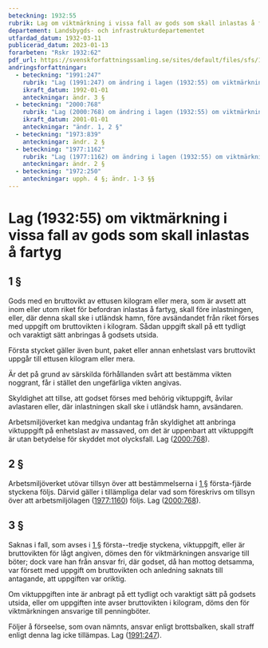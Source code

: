 ```yaml
---
beteckning: 1932:55
rubrik: Lag om viktmärkning i vissa fall av gods som skall inlastas å fartyg
departement: Landsbygds- och infrastrukturdepartementet
utfardad_datum: 1932-03-11
publicerad_datum: 2023-01-13
forarbeten: "Rskr 1932:62"
pdf_url: https://svenskforfattningssamling.se/sites/default/files/sfs/1932-03/SFS1932-55.pdf
andringsforfattningar:
  - beteckning: "1991:247"
    rubrik: "Lag (1991:247) om ändring i lagen (1932:55) om viktmärkning i vissa fall av gods som skall inlastas å fartyg"
    ikraft_datum: 1992-01-01
    anteckningar: ändr. 3 §
  - beteckning: "2000:768"
    rubrik: "Lag (2000:768) om ändring i lagen (1932:55) om viktmärkning i vissa fall av gods som skall inlastas å fartyg"
    ikraft_datum: 2001-01-01
    anteckningar: "ändr. 1, 2 §"
  - beteckning: "1973:839"
    anteckningar: ändr. 2 §
  - beteckning: "1977:1162"
    rubrik: "Lag (1977:1162) om ändring i lagen (1932:55) om viktmärkning i vissa fall av gods som skall inlastas å fartyg"
    anteckningar: ändr. 2 §
  - beteckning: "1972:250"
    anteckningar: upph. 4 §; ändr. 1-3 §§
---
```


# Lag (1932:55) om viktmärkning i vissa fall av gods som skall inlastas å fartyg

## 1 §

Gods med en bruttovikt av ettusen kilogram eller mera, som är avsett att inom eller utom riket för befordran inlastas å fartyg, skall före inlastningen, eller, där denna skall ske i utländsk hamn, före avsändandet från riket förses med uppgift om bruttovikten i kilogram. Sådan uppgift skall på ett tydligt och varaktigt sätt anbringas å godsets utsida.

Första stycket gäller även bunt, paket eller annan enhetslast vars bruttovikt uppgår till ettusen kilogram eller mera.

Är det på grund av särskilda förhållanden svårt att bestämma vikten noggrant, får i stället den ungefärliga vikten angivas.

Skyldighet att tillse, att godset förses med behörig viktuppgift, åvilar avlastaren eller, där inlastningen skall ske i utländsk hamn, avsändaren.

Arbetsmiljöverket kan medgiva undantag från skyldighet att anbringa viktuppgift på enhetslast av massaved, om det är uppenbart att viktuppgift är utan betydelse för skyddet mot olycksfall. Lag ([2000:768](https://selex.se/eli/sfs/2000/768)).

## 2 §

Arbetsmiljöverket utövar tillsyn över att bestämmelserna i [1 §](#1) första-fjärde styckena följs. Därvid gäller i tillämpliga delar vad som föreskrivs om tillsyn över att arbetsmiljölagen ([1977:1160](https://selex.se/eli/sfs/1977/1160)) följs. Lag ([2000:768](https://selex.se/eli/sfs/2000/768)).

## 3 §

Saknas i fall, som avses i [1 §](#1) första--tredje styckena, viktuppgift, eller är bruttovikten för lågt angiven, dömes den för viktmärkningen ansvarige till böter; dock vare han från ansvar fri, där godset, då han mottog detsamma, var försett med uppgift om bruttovikten och anledning saknats till antagande, att uppgiften var oriktig.

Om viktuppgiften inte är anbragt på ett tydligt och varaktigt sätt på godsets utsida, eller om uppgiften inte avser bruttovikten i kilogram, döms den för viktmärkningen ansvarige till penningböter.

Följer å förseelse, som ovan nämnts, ansvar enligt brottsbalken, skall straff enligt denna lag icke tillämpas. Lag ([1991:247](https://selex.se/eli/sfs/1991/247)).